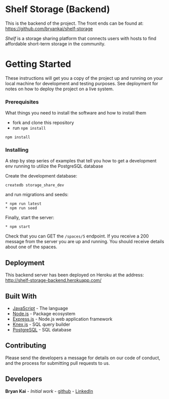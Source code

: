 # Shelf Storage (Backend)

This is the backend of the project.
The front ends can be found at: https://github.com/bryankai/shelf-storage

*Shelf* is a storage sharing platform that connects users with hosts to find affordable short-term storage in the community.  

# Getting Started

These instructions will get you a copy of the project up and running on your local machine for development and testing purposes. See deployment for notes on how to deploy the project on a live system.


### Prerequisites

What things you need to install the software and how to install them

* fork and clone this repository
* run `npm install`
```shell
npm install
```


### Installing

A step by step series of examples that tell you how to get a development env running to utilize the PostgreSQL database

Create the development database:

```shell
createdb storage_share_dev
```

and run migrations and seeds:

```shell
* npm run latest
* npm run seed
```

Finally, start the server:

```shell
* npm start
```

Check that you can GET the `/spaces/5` endpoint.  If you receive a 200 message from the server you are up and running.  You should receive details about one of the spaces.

## Deployment

This backend server has been deployed on Heroku at the address:
http://shelf-storage-backend.herokuapp.com/


## Built With

* [JavaScript](https://www.javascript.com/) - The language
* [Node.js](https://nodejs.org/en/) - Package ecosystem
* [Express.js](https://expressjs.com/) - Node.js web application framework
* [Knex.js](https://knexjs.org/) - SQL query builder
* [PostgreSQL](https://www.postgresql.org/) - SQL database

## Contributing

Please send the developers a message for details on our code of conduct, and the process for submitting pull requests to us.


## Developers

**Bryan Kai** - *Initial work* - [github](https://github.com/bryankai) - [LinkedIn](https://www.linkedin.com/in/bryan-kai/)
